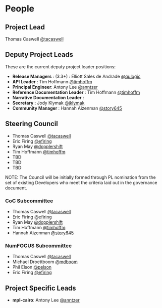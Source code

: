 # People

## Project Lead

Thomas Caswell [@tacaswell](https://github.com/tacaswell)

## Deputy Project Leads

These are the current deputy project leader positions:

- **Release Managers** :  (3.3+) : Elliott Sales de Andrade [@qulogic](https://github.com/qulogic)
- **API Leader** : Tim Hoffmann [@timhoffm](https://github.com/timhoffm)
- **Principal Engineer**: Antony Lee [@anntzer](https://github.com/anntzer)
- **Reference Documentation Leader** : Tim Hoffmann [@timhoffm](https://github.com/timhoffm)
- **Narrative Documentation Leader** :
- **Secretary** : Jody Klymak [@jklymak](https://github.com/jklymak)
- **Community Manager** : Hannah Aizenman [@story645](https://github.com/story645)

## Steering Council

- Thomas Caswell [@tacaswell](https://github.com/tacaswell)
- Eric Firing [@efiring](https://github.com/efiring)
- Ryan May [@dopplershift](https://github.com/dopplershift)
- Tim Hoffmann [@timhoffm](https://github.com/timhoffm)
- TBD
- TBD
- TBD

NOTE: The Council will be initially formed through PL nomination from the set
of existing Developers who meet the criteria laid out in the governance
document.

### CoC Subcommittee

- Thomas Caswell [@tacaswell](https://github.com/tacaswell)
- Eric Firing [@efiring](https://github.com/efiring)
- Ryan May [@dopplershift](https://github.com/dopplershift)
- Tim Hoffmann [@timhoffm](https://github.com/timhoffm)
- Hannah Aizenman [@story645](https://github.com/story645)

### NumFOCUS Subcommittee

- Thomas Caswell [@tacaswell](https://github.com/tacaswell)
- Michael Droettboom [@mdboom](https://github.com/mdboom)
- Phil Elson [@pelson](https://github.com/pelson)
- Eric Firing [@efiring](https://github.com/efiring)

## Project Specific Leads

- **mpl-cairo**: Antony Lee  [@anntzer](https://github.com/anntzer)
